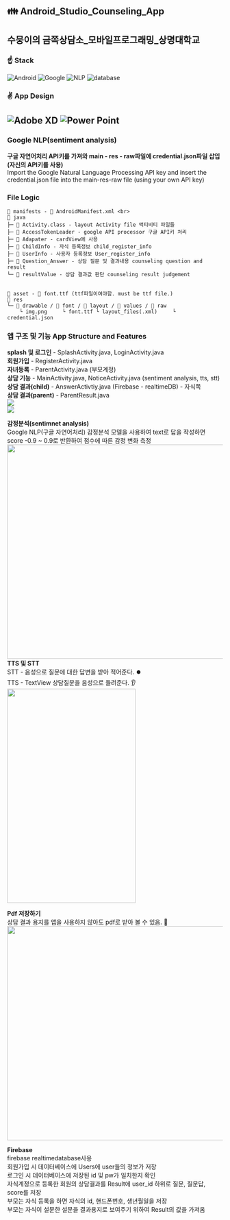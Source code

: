 ## :family: Android_Studio_Counseling_App
## 수뭉이의 금쪽상담소_모바일프로그래밍_상명대학교
### :point_up: Stack
<img alt="Android" src ="https://img.shields.io/badge/Android-3DDC84.svg?&style=for-the-badge&logo=Android&logoColor=white"/> <img alt="Google" src ="https://img.shields.io/badge/Google Cloud-4285F4.svg?&style=for-the-badge&logo=Google Cloud&logoColor=white"/> <img alt="NLP" src ="https://img.shields.io/badge/NLP(sentiment analysis)-E37400.svg?&style=for-the-badge&logo=Google Analytics&logoColor=black"/> <img alt="database" src ="https://img.shields.io/badge/Firebase-FFCA28.svg?&style=for-the-badge&logo=Firebase&logoColor=black"/>  
### :v: App Design
<img alt="Adobe XD" src ="https://img.shields.io/badge/Adobe XD-FF61F6.svg?&style=for-the-badge&logo=Adobe XD&logoColor=black"/> <img alt="Power Point" src ="https://img.shields.io/badge/PowerPoint-B7472A.svg?&style=for-the-badge&logo=Microsoft PowerPoint&logoColor=black"/>
----
### Google NLP(sentiment analysis)
**구글 자연어처리 API키를 가져와 main - res - raw파일에 credential.json파일 삽입(자신의 API키를 사용)**<br>
Import the Google Natural Language Processing API key and insert the credential.json file into the main-res-raw file (using your own API key)


### File Logic
````    
📂 manifests - 📄 AndroidManifest.xml <br>
📂 java 
├─ 📄 Activity.class - layout Activity file 액티비티 파일들 
├─ 📄 AccessTokenLeader - google API processor 구글 API키 처리
├─ 📄 Adapater - cardView에 사용
├─ 📄 ChildInfo - 자식 등록정보 child_register_info
├─ 📄 UserInfo - 사용자 등록정보 User_register_info
├─ 📄 Question_Answer - 상담 질문 및 결과내용 counseling question and result
└─ 📄 resultValue - 상담 결과값 판단 counseling result judgement


📂 asset - 📄 font.ttf (ttf파일이여야함. must be ttf file.)
📂 res
└─ 📂 drawable / 📂 font / 📂 layout / 📂 values / 📂 raw
    └ img.png     └ font.ttf └ layout_files(.xml)     └ credential.json
````

### 앱 구조 및 기능 App Structure and Features
**splash 및 로그인** - SplashActivity.java, LoginActivity.java <br>
**회원가입** - RegisterActivity.java<br>
**자녀등록** - ParentActivity.java (부모계정)<br>
**상담 기능** - MainActivity.java, NoticeActivity.java (sentiment analysis, tts, stt)<br>
**상담 결과(child)** - AnswerActivtiy.java (Firebase - realtimeDB) - 자식쪽<br>
**상담 결과(parent)** - ParentResult.java <br>
![](https://user-images.githubusercontent.com/50544455/175820081-7edbaba5-b610-4383-ac46-8ced6c597d78.png)<br>
![](https://user-images.githubusercontent.com/50544455/175820107-01e4857d-cec2-4c67-8c77-8228b17ddcda.png)<br>

**감정분석(sentimnet analysis)**<br>
Google NLP(구글 자연어처리) 감정분석 모델을 사용하여 text로 답을 작성하면 score -0.9 ~ 0.9로 반환하여 점수에 따른 감정 변화 측정<br>
<img src="https://user-images.githubusercontent.com/50544455/175820133-18192fe1-10f3-47e6-9409-abfb21092fff.png" width="600" height="500"/><br>
**TTS 및 STT** <br>
STT - 음성으로 질문에 대한 답변을 받아 적어준다. ⏺️<br>
TTS - TextView 상담질문을 음성으로 들려준다. 👂<br>
<img src = "https://user-images.githubusercontent.com/50544455/175820150-5fc7d0f2-a7c8-4771-bc1c-e8d1a5272aa0.png" width="300" height="500"/><br>

**Pdf 저장하기**<br>
상담 결과 용지를 앱을 사용하지 않아도 pdf로 받아 볼 수 있음. 📄<br>
<img src="https://user-images.githubusercontent.com/50544455/175820177-65c0cfb7-ee1b-4396-bcbf-cf9391d8f1ce.png" width="600" height="500"/><br>

**Firebase**<br>
firebase realtimedatabase사용<br>
회원가입 시 데이터베이스에 Users에 user들의 정보가 저장 <br>
로그인 시 데이터베이스에 저장된 id 및 pw가 일치한지 확인 <br>
자식계정으로 등록한 회원의 상담결과를 Result에 user_id 하위로 질문, 질문답, score를 저장 <br>
부모는 자식 등록을 하면 자식의 id, 핸드폰번호, 생년월일을 저장 <br>
부모는 자식이 설문한 설문을 결과용지로 보여주기 위하여 Result의 값을 가져옴

